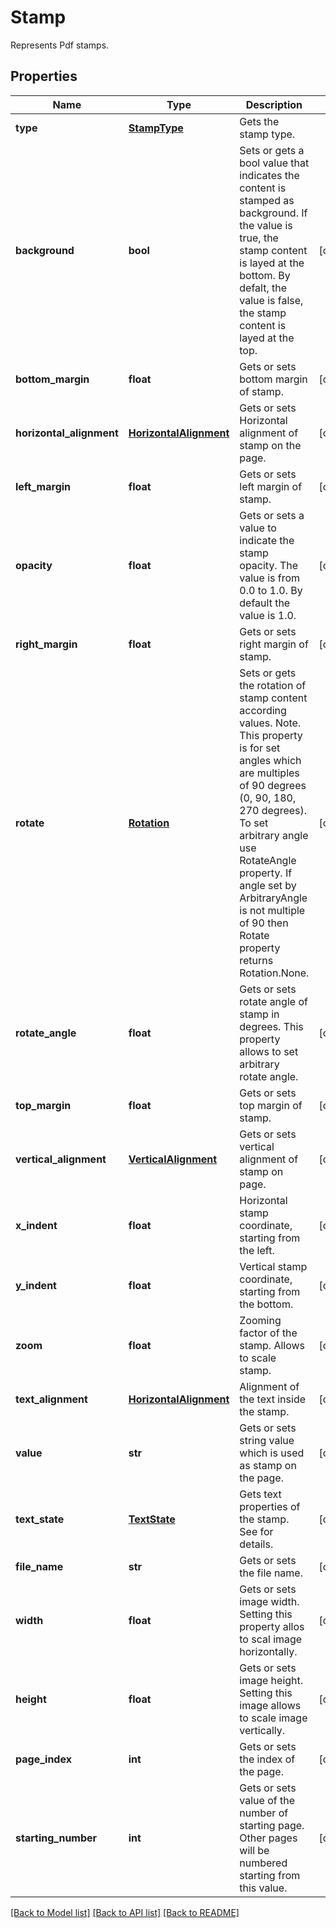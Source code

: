 ﻿# Stamp
Represents Pdf stamps.

## Properties
Name | Type | Description | Notes
------------ | ------------- | ------------- | -------------
**type** | [**StampType**](StampType.md) | Gets the stamp type. | 
**background** | **bool** | Sets or gets a bool value that indicates the content is stamped as background. If the value is true, the stamp content is layed at the bottom. By defalt, the value is false, the stamp content is layed at the top. | [optional] 
**bottom_margin** | **float** | Gets or sets bottom margin of stamp. | [optional] 
**horizontal_alignment** | [**HorizontalAlignment**](HorizontalAlignment.md) | Gets or sets Horizontal alignment of stamp on the page.  | [optional] 
**left_margin** | **float** | Gets or sets left margin of stamp. | [optional] 
**opacity** | **float** | Gets or sets a value to indicate the stamp opacity. The value is from 0.0 to 1.0. By default the value is 1.0. | [optional] 
**right_margin** | **float** | Gets or sets right margin of stamp. | [optional] 
**rotate** | [**Rotation**](Rotation.md) | Sets or gets the rotation of stamp content according  values. Note. This property is for set angles which are multiples of 90 degrees (0, 90, 180, 270 degrees). To set arbitrary angle use RotateAngle property.  If angle set by ArbitraryAngle is not multiple of 90 then Rotate property returns Rotation.None. | [optional] 
**rotate_angle** | **float** | Gets or sets rotate angle of stamp in degrees. This property allows to set arbitrary rotate angle.  | [optional] 
**top_margin** | **float** | Gets or sets top margin of stamp. | [optional] 
**vertical_alignment** | [**VerticalAlignment**](VerticalAlignment.md) | Gets or sets vertical alignment of stamp on page. | [optional] 
**x_indent** | **float** | Horizontal stamp coordinate, starting from the left. | [optional] 
**y_indent** | **float** | Vertical stamp coordinate, starting from the bottom. | [optional] 
**zoom** | **float** | Zooming factor of the stamp. Allows to scale stamp. | [optional] 
**text_alignment** | [**HorizontalAlignment**](HorizontalAlignment.md) | Alignment of the text inside the stamp. | [optional] 
**value** | **str** | Gets or sets string value which is used as stamp on the page. | [optional] 
**text_state** | [**TextState**](TextState.md) | Gets text properties of the stamp. See  for details. | [optional] 
**file_name** | **str** | Gets or sets the file name. | [optional] 
**width** | **float** | Gets or sets image width. Setting this property allos to scal image horizontally. | [optional] 
**height** | **float** | Gets or sets image height. Setting this image allows to scale image vertically. | [optional] 
**page_index** | **int** | Gets or sets the index of the page. | [optional] 
**starting_number** | **int** | Gets or sets value of the number of starting page. Other pages will be numbered starting from this value. | [optional] 

[[Back to Model list]](../README.md#documentation-for-models) [[Back to API list]](../README.md#documentation-for-api-endpoints) [[Back to README]](../README.md)


